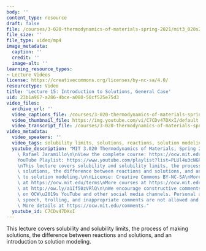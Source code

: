 ```yaml
---
body: ''
content_type: resource
draft: false
file: /courses/3-020-thermodynamics-of-materials-spring-2021/mit3_020s21_lecture_15_1080p_360p_16_9.mp4
file_size: ''
file_type: video/mp4
image_metadata:
  caption: ''
  credit: ''
  image-alt: ''
learning_resource_types:
- Lecture Videos
license: https://creativecommons.org/licenses/by-nc-sa/4.0/
resourcetype: Video
title: 'Lecture 15: Introduction to Solutions, General Case'
uid: 23b1a967-a286-4bce-a080-50cf525e75d3
video_files:
  archive_url: ''
  video_captions_file: /courses/3-020-thermodynamics-of-materials-spring-2021/1Y8qIioz6LBQvQ1lGVnXIqXlqQfLI92n-_transcript.webvtt
  video_thumbnail_file: https://img.youtube.com/vi/C7CDv47DXxI/default.jpg
  video_transcript_file: /courses/3-020-thermodynamics-of-materials-spring-2021/1Y8qIioz6LBQvQ1lGVnXIqXlqQfLI92n-_transcript.pdf
video_metadata:
  video_speakers: ''
  video_tags: solubility limits, solutions, reactions, solution modeling
  youtube_description: "MIT 3.020 Thermodynamics of Materials, Spring 2021\nInstructor:\
    \ Rafael Jaramillo\n\nView the complete course: https://ocw.mit.edu/sites/3020-thermodynamics-of-materials/\n\
    YouTube Playlist: https://www.youtube.com/playlist?list=PLUl4u3cNGP61g-yRbJz4ghFPJLiok1HxX\n\
    \nThis lecture covers solubility and solubility limits, the process of making\
    \ solutions, the difference between reactions and solutions, and an introduction\
    \ to solution modeling.\n\nLicense: Creative Commons BY-NC-SA\nMore information\
    \ at https://ocw.mit.edu/terms\nMore courses at https://ocw.mit.edu\nSupport OCW\
    \ at http://ow.ly/a1If50zVRlQ\n\nWe encourage constructive comments and discussion\
    \ on OCW\u2019s YouTube and other social media channels. Personal attacks, hate\
    \ speech, trolling, and inappropriate comments are not allowed and may be removed.\
    \ More details at https://ocw.mit.edu/comments."
  youtube_id: C7CDv47DXxI
---
```

This lecture covers solubility and solubility limits, the process of making solutions, the difference between reactions and solutions, and an introduction to solution modeling.